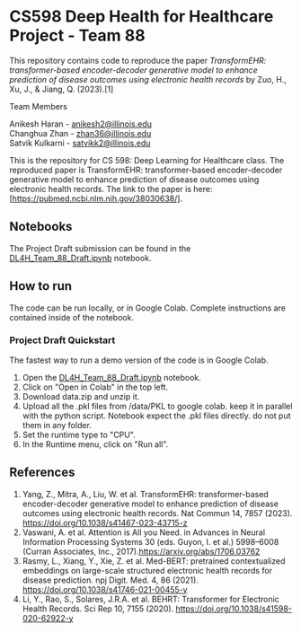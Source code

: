 # CS598 Deep Health for Healthcare Project - Team 88
This repository contains code to reproduce the paper 
*TransformEHR: transformer-based encoder-decoder generative model to enhance prediction of disease outcomes using electronic health records*
by Zuo, H., Xu, J., & Jiang, Q. (2023).[1]

Team Members

Anikesh Haran - anikesh2@illinois.edu <br>
Changhua Zhan - zhan36@illinois.edu <br>
Satvik Kulkarni - satvikk2@illinois.edu

This is the repository for CS 598: Deep Learning for Healthcare class. The reproduced paper is TransformEHR: transformer-based encoder-decoder generative model to enhance prediction of disease outcomes using electronic health records. 
The link to the paper is here: [https://pubmed.ncbi.nlm.nih.gov/38030638/].

## Notebooks

The Project Draft submission can be found in the [DL4H_Team_88_Draft.ipynb](https://github.com/satvikk2/CS598_DLH_Team88/blob/main/DL4H_Team_88_Draft.ipynb) notebook.

## How to run

The code can be run locally, or in Google Colab. Complete instructions are contained inside of the notebook.

### Project Draft Quickstart

The fastest way to run a demo version of the code is in Google Colab.

1. Open the [DL4H_Team_88_Draft.ipynb](https://github.com/satvikk2/CS598_DLH_Team88/blob/main/DL4H_Team_88_Draft.ipynb) notebook.
2. Click on "Open in Colab" in the top left.
3. Download data.zip and unzip it.
4. Upload all the .pkl files from /data/PKL to google colab. keep it in parallel with the python script. Notebook expect the .pkl files directly. do not put them in any folder.
5. Set the runtime type to "CPU". 
6. In the Runtime menu, click on "Run all".

## References
1. Yang, Z., Mitra, A., Liu, W. et al. TransformEHR: transformer-based encoder-decoder generative model to enhance prediction of disease outcomes using electronic health records. Nat Commun 14, 7857 (2023). https://doi.org/10.1038/s41467-023-43715-z
2. Vaswani, A. et al. Attention is All you Need. in Advances in Neural Information Processing Systems 30 (eds. Guyon, I. et al.) 5998–6008 (Curran Associates, Inc., 2017).https://arxiv.org/abs/1706.03762
3. Rasmy, L., Xiang, Y., Xie, Z. et al. Med-BERT: pretrained contextualized embeddings on large-scale structured electronic health records for disease prediction. npj Digit. Med. 4, 86 (2021). https://doi.org/10.1038/s41746-021-00455-y
4. Li, Y., Rao, S., Solares, J.R.A. et al. BEHRT: Transformer for Electronic Health Records. Sci Rep 10, 7155 (2020). https://doi.org/10.1038/s41598-020-62922-y
 
